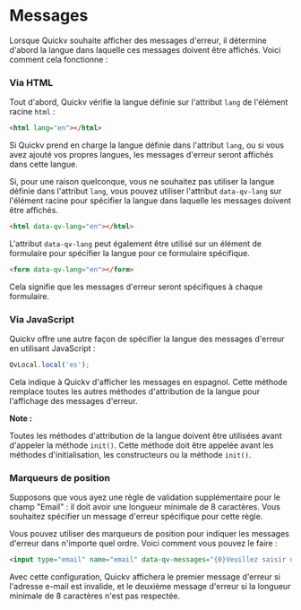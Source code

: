 # Messages

Lorsque Quickv souhaite afficher des messages d'erreur, il détermine d'abord la langue dans laquelle ces messages doivent être affichés. Voici comment cela fonctionne :

### Via HTML

Tout d'abord, Quickv vérifie la langue définie sur l'attribut `lang` de l'élément racine `html` :
```html
<html lang="en"></html>
```

Si Quickv prend en charge la langue définie dans l'attribut `lang`, ou si vous avez ajouté vos propres langues, les messages d'erreur seront affichés dans cette langue.

Si, pour une raison quelconque, vous ne souhaitez pas utiliser la langue définie dans l'attribut `lang`, vous pouvez utiliser l'attribut `data-qv-lang` sur l'élément racine pour spécifier la langue dans laquelle les messages doivent être affichés.

```html
<html data-qv-lang="en"></html>
```

L'attribut `data-qv-lang` peut également être utilisé sur un élément de formulaire pour spécifier la langue pour ce formulaire spécifique.
```html
<form data-qv-lang="en"></form>
```
Cela signifie que les messages d'erreur seront spécifiques à chaque formulaire.

### Via JavaScript

Quickv offre une autre façon de spécifier la langue des messages d'erreur en utilisant JavaScript :

```javascript
QvLocal.local('es');
```
Cela indique à Quickv d'afficher les messages en espagnol. Cette méthode remplace toutes les autres méthodes d'attribution de la langue pour l'affichage des messages d'erreur.

**Note :**

Toutes les méthodes d'attribution de la langue doivent être utilisées avant d'appeler la méthode `init()`.
Cette méthode doit être appelée avant les méthodes d'initialisation, les constructeurs ou la méthode `init()`.

### Marqueurs de position

Supposons que vous ayez une règle de validation supplémentaire pour le champ "Email" : il doit avoir une longueur minimale de 8 caractères. Vous souhaitez spécifier un message d'erreur spécifique pour cette règle.

Vous pouvez utiliser des marqueurs de position pour indiquer les messages d'erreur dans n'importe quel ordre. Voici comment vous pouvez le faire :

```html
<input type="email" name="email" data-qv-messages="{0}Veuillez saisir une adresse e-mail valide|{1}L'e-mail doit comporter au moins 8 caractères">
```

Avec cette configuration, Quickv affichera le premier message d'erreur si l'adresse e-mail est invalide, et le deuxième message d'erreur si la longueur minimale de 8 caractères n'est pas respectée.